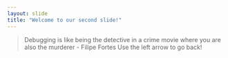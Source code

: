 ```yaml
---
layout: slide
title: "Welcome to our second slide!"
---
```

> Debugging is like being the detective in a crime movie
> where you are also the murderer - Filipe Fortes
Use the left arrow to go back!

